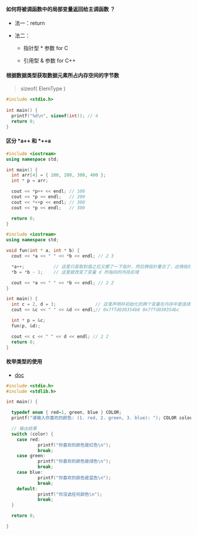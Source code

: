 #### 如何将被调函数中的局部变量返回给主调函数 ？

- 法一：return

- 法二：

  - 指针型 * 参数 for C

  - 引用型 & 参数 for C++

#### 根据数据类型获取数据元素所占内存空间的字节数

> sizeof( ElemType )

```c
#include <stdio.h>
 
int main() {
  printf("%d\n", sizeof(int)); // 4
  return 0; 
}
```

#### 区分 *a++ 和 *++a

```cpp
#include <iostream>
using namespace std;

int main() {
  int arr[4] = { 100, 200, 300, 400 };
  int * p = arr;

  cout << *p++ << endl; // 100
  cout << *p << endl;   // 200
  cout << *++p << endl; // 300
  cout << *p << endl;   // 300

  return 0;
}
```
```cpp
#include <iostream>
using namespace std;

void fun(int * a, int * b) {
  cout << *a << " " << *b << endl; // 2 3

  *a++;           // 这里只是取到值之后又挪了一下指针，然后俩指针重合了，这俩指针又都是局部变量
  *b = *b - 1;    // 这里就改变了变量 d 所指向的内存区域

  cout << *a << " " << *b << endl; // 2 2
}

int main() {
  int c = 2, d = 3;               // 这里声明并初始化的两个变量在内存中是连续存放的（1 int == 4 byte）
  cout << &c << " " << &d << endl;// 0x7ffd030354b8 0x7ffd030354bc

  int * p = &c;
  fun(p, &d);

  cout << c << " " << d << endl; // 2 2
  return 0;
}
```

#### 枚举类型的使用

- [doc](https://www.runoob.com/cprogramming/c-enum.html)

```c
#include <stdio.h>
#include <stdlib.h>

int main() {

  typedef enum { red=1, green, blue } COLOR;
  printf("请输入你喜欢的颜色: (1. red, 2. green, 3. blue): "); COLOR color; scanf("%u", &color);

  // 输出结果
  switch (color) {
    case red:
			printf("你喜欢的颜色是红色\n");
			break;
    case green:
			printf("你喜欢的颜色是绿色\n");
			break;
    case blue:
			printf("你喜欢的颜色是蓝色\n");
			break;
    default:
			printf("你没选任何颜色\n");
			break;
  }

  return 0;

}
```
